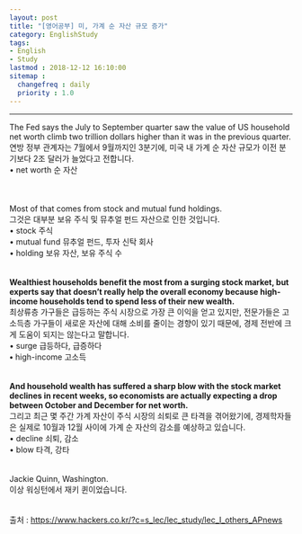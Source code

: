 ```yaml
---
layout: post
title: "[영어공부] 미, 가계 순 자산 규모 증가"
category: EnglishStudy
tags:
- English
- Study
lastmod : 2018-12-12 16:10:00
sitemap :
  changefreq : daily
  priority : 1.0
---
```


***

<!--미리보기-->
<span class="style17">The Fed says the July to  September quarter saw the value of US household net worth climb two trillion  dollars higher than it was in the previous quarter.</span><br>
  <span class="style12">연방 정부 관계자는 7월에서 9월까지인 3분기에, 미국  내 가계 순 자산 규모가 이전 분기보다 2조 달러가 늘었다고 전합니다.<span class="style15"><br></span></span><span class="style15">• net worth 순  자산 <br>
    </span><br><span class="style15"><br></span><br>
<span class="style17">Most of that comes from stock  and mutual fund holdings.</span><br>
  <span class="style12">그것은 대부분 보유 주식 및 뮤추얼 펀드 자산으로 인한 것입니다.</span><br>
  <span class="style15">• stock 주식 <br>
• mutual fund 뮤추얼  펀드, 투자 신탁 회사 <br>
• holding 보유  자산, 보유 주식 수 </span><br><span class="style15"><br></span><br>
<span class="style1"><strong>Wealthiest  households benefit the most from a surging stock market, but experts say that  doesn’t really help the overall economy because high-income households tend to  spend less of their new wealth.<br>
</strong></span><span class="style12">최상류층 가구들은  급등하는 주식 시장으로 가장 큰 이익을 얻고 있지만, 전문가들은 고소득층 가구들이 새로운 자산에 대해  소비를 줄이는 경향이 있기 때문에, 경제 전반에 크게 도움이 되지는 않는다고 말합니다.</span><span class="style9"><br>
</span> <span class="style15">• surge 급등하다, 급증하다<br>
<strong class="style15">•</strong> high-income  고소득</span><br><span class="style15"><br></span><br>
<span class="style1"><strong>And  household wealth has suffered a sharp blow with the stock market declines in  recent weeks, so economists are actually expecting a drop between October and  December for net worth.<br>
</strong></span><span class="style12">그리고 최근  몇 주간 가계 자산이 주식 시장의 쇠퇴로 큰 타격을 겪어왔기에, 경제학자들은 실제로 10월과 12월 사이에 가계 순 자산의 감소를 예상하고 있습니다.</span><span class="style15"><br>• decline 쇠퇴, 감소 <br>
• blow 타격, 강타</span><br><span class="style15"><br></span><br>
<span class="style17">Jackie Quinn, Washington.</span><br>
  <span class="style12">이상 워싱턴에서 재키 퀸이었습니다.</span><span class="style15"><br>
  </span><span class="style9"><br>
  </span><br>
출처 : https://www.hackers.co.kr/?c=s_lec/lec_study/lec_I_others_APnews
